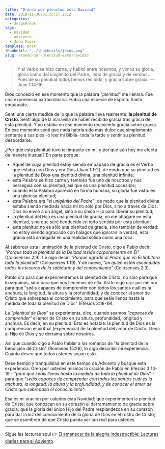 ```yaml
---
title: "Orando por plenitud esta Navidad"
date: 2019-11-30T01:38:57.281Z
categories:
  - JesusFreak
tags:
  - navidad
  - adviento
  - John Piper
template: post
thumbnail: "../thumbnails/jesus.png"
slug: orando-por-plenitud-esta-navidad
---
```


> Y el Verbo se hizo carne, y habitó entre nosotros, y vimos su gloria, gloria como del unigénito del Padre, lleno de gracia y de verdad... Pues de su plenitud todos hemos recibido, y gracia sobre gracia. — Juan 1:14–16

Dios concedió en ese momento que la palabra _"plenitud"_ me llenara. Fue una experiencia extraordinaria. Había una especie de Espíritu Santo empapado.

Sentí una cierta medida de lo que la palabra lleva realmente: **la plenitud de Cristo**. Sentí algo de la maravilla de haber recibido gracia tras gracia de esta plenitud. Y yo estaba en ese momento recibiendo gracia sobre gracia. En ese momento sentí que nada habría sido más dulce que simplemente sentarse a sus pies -o leer mi Biblia- toda la tarde y sentir su plenitud desbordarse.

¿Por qué esta plenitud tuvo tal impacto en mí, y por qué aún hoy me afecta de manera inusual? En parte porque:

- Aquel de cuya plenitud estoy siendo empapado de gracia es el Verbo que estaba con Dios y era Dios (Juan 1:1-2), de modo que su plenitud es la plenitud de Dios-una plenitud divina, una plenitud infinita;
- esta Palabra se hizo carne y también fue uno de nosotros y nos perseguía con su plenitud, así que es una plenitud accesible;
- cuando esta Palabra apareció en forma humana, su gloria fue vista: es una gloriosa plenitud;
- esta Palabra era _"el unigénito del Padre"_, de modo que la plenitud divina estaba siendo mediada hacia mí no sólo por Dios, sino a través de Dios: Dios no envió a un ángel, sino a su único Hijo para liberar su plenitud;
- la plenitud del Hijo es una plenitud de gracia; no me ahogaré en esta plenitud, sino que seré bendecido en todo sentido por esta plenitud;
- esta plenitud no es sólo una plenitud de gracia, sino también de verdad: no estoy siendo agraciado con halagos que ignoran la verdad; esta gracia está arraigada en una realidad sólida como una roca.

Al saborear esta iluminación de la plenitud de Cristo, oigo a Pablo decir: _"Porque toda la plenitud de la Deidad reside corporalmente en Él"_ (Colosenses 2:9). Le oigo decir: _"Porque agradó al Padre que en Él habitara toda la plenitud"_ (Colosenses 1:19). Y de nuevo, _"en quien están escondidos todos los tesoros de la sabiduría y del conocimiento"_ (Colosenses 2:3).

Pablo ora para que experimentemos la plenitud de Cristo, no sólo para que lo sepamos, sino para que nos llenemos de ella. Así lo oigo orar por mí: ora para que "seáis capaces de comprender con todos los santos cuál es la anchura, la longitud, la altura y la profundidad, y de conocer el amor de Cristo que sobrepasa el conocimiento, para que seáis llenos hasta la medida de toda la plenitud de Dios" (Efesios 3:18-19).

La _"plenitud de Dios"_ se experimenta, dice, cuando seamos _"capaces de comprender"_ el amor de Cristo en su altura, profundidad, longitud y anchura. Es decir, en su plenitud. Esto es notable: la plenitud de Dios es la comprensión espiritual (experiencia) de la plenitud del amor de Cristo. Llena al Hijo de Dios y se derrama sobre nosotros.

Así que cuando oigo a Pablo hablar a los romanos de "la plenitud de la bendición de Cristo" (Romanos 15:29), lo oigo describir mi experiencia. Cuánto deseo que todos ustedes sepan esto.

Dese tiempo y tranquilidad en este tiempo de Adviento y busque esta experiencia. Oren por ustedes mismos la oración de Pablo en Efesios 3:14-19 - _"para que seáis llenos hasta la medida de toda la plenitud de Dios"_ - para que _"seáis capaces de comprender con todos los santos cuál es la anchura, la longitud, la altura y la profundidad, y de conocer el amor de Cristo que sobrepasa el conocimiento"_.

Esa es mi oración por ustedes esta Navidad: que experimenten la plenitud de Cristo; que conozcan en su corazón el derramamiento de gracia sobre gracia; que la gloria del único Hijo del Padre resplandezca en su corazón para dar la luz del conocimiento de la gloria de Dios en el rostro de Cristo; que se asombren de que Cristo pueda ser tan real para ustedes.

---

Sigue las lecturas aquí 👉 [El amanecer de la alegría indestructible: Lecturas diarias para el Adviento](/el-amanecer-de-una-alegria-indestructible)
